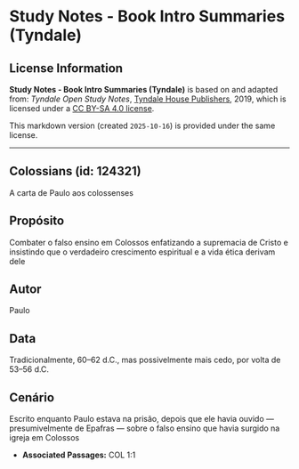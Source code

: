 # Study Notes - Book Intro Summaries (Tyndale)

## License Information

**Study Notes - Book Intro Summaries (Tyndale)** is based on and adapted from: _Tyndale Open Study Notes_, [Tyndale House Publishers](https://tyndaleopenresources.com/), 2019, which is licensed under a [CC BY-SA 4.0 license](https://creativecommons.org/licenses/by-sa/4.0/legalcode.en).

This markdown version (created `2025-10-16`) is provided under the same license.



--------------------------------

## Colossians (id: 124321)

A carta de Paulo aos colossenses

Propósito
---------

Combater o falso ensino em Colossos enfatizando a supremacia de Cristo e insistindo que o verdadeiro crescimento espiritual e a vida ética derivam dele

Autor
-----

Paulo

Data
----

Tradicionalmente, 60–62 d.C., mas possivelmente mais cedo, por volta de 53–56 d.C.

Cenário
-------

Escrito enquanto Paulo estava na prisão, depois que ele havia ouvido — presumivelmente de Epafras — sobre o falso ensino que havia surgido na igreja em Colossos

* **Associated Passages:** COL 1:1

